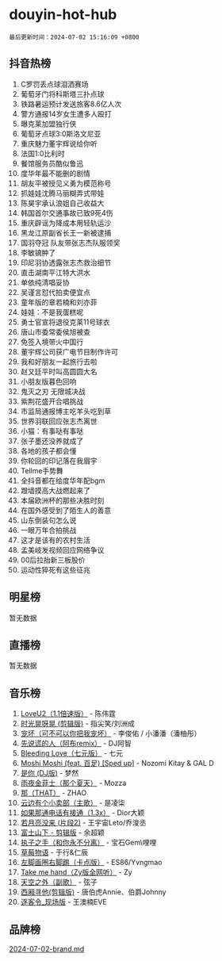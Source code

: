 # douyin-hot-hub

`最后更新时间：2024-07-02 15:16:09 +0800`

## 抖音热榜

1. C罗罚丢点球泪洒赛场
1. 葡萄牙门将科斯塔三扑点球
1. 铁路暑运预计发送旅客8.6亿人次
1. 警方通报14岁女生遭多人殴打
1. 曝克莱加盟独行侠
1. 葡萄牙点球3:0斯洛文尼亚
1. 重庆魅力董宇辉说给你听
1. 法国1:0比利时
1. 餐馆服务员酷似鲁迅
1. 度华年最不能删的剧情
1. 胡友平被授见义勇为模范称号
1. 抓娃娃沈腾马丽糊弄式带娃
1. 陈昊宇承认浪姐自己收益大
1. 韩国首尔交通事故已致9死4伤
1. 重庆辟谣为降成本用轻轨运沙
1. 黑龙江原副省长王一新被逮捕
1. 国羽夺冠 队友带张志杰队服领奖
1. 李敏镐肿了
1. 印尼羽协透露张志杰救治细节
1. 直击湖南平江特大洪水
1. 单依纯清唱妥协
1. 吴谨言怼代拍卖便宜点
1. 童年版的章若楠和刘亦菲
1. 娃娃：不是我蛋糕呢
1. 勇士官宣将退役克莱11号球衣
1. 唐山市委常委侯旭被查
1. 免签入境带火中国行
1. 董宇辉公司获广电节目制作许可
1. 我和好朋友一起旅行去啦
1. 赵又廷平时叫高圆圆大名
1. 小朋友版暮色回响
1. 鬼灭之刃 无限城决战
1. 紫荆花盛开合唱挑战
1. 市监局通报博主吃羊头吃到草
1. 世界羽联回应张志杰离世
1. 小猫：有事哒有事哒
1. 张子墨还没养就成了
1. 各地的孩子都会懂
1. 你轮回的印记落在我眉宇
1. Tellme手势舞
1. 全抖音都在给度华年配bgm
1. 蹬墙摸高大战燃起来了
1. 本届欧洲杯的那些决胜时刻
1. 在国外感受到了陌生人的善意
1. 山东倒装句怎么说
1. 一眼万年合拍挑战
1. 这才是该有的农村生活
1. 孟美岐发视频回应网络争议
1. 00后拉抬新三板股价
1. 运动性猝死有这些征兆

## 明星榜

暂无数据

## 直播榜

暂无数据

## 音乐榜

1. [LoveU2（1.1倍速版）](https://sf5-hl-cdn-tos.douyinstatic.com/obj/tos-cn-ve-2774/oQMeDffLaEmgMwgCOEMAFCI6INzoFPgWdD0rsa) - 陈伟霆
1. [时光晃呀晃 (剪辑版)](https://sf5-hl-cdn-tos.douyinstatic.com/obj/tos-cn-ve-2774/o8ACeQem3gwI1x3GIYGAfKG0LJebKFRJDwRwyW) - 指尖笑/刘洲成
1. [宠坏（可不可以你把我宠坏）](https://sf5-hl-cdn-tos.douyinstatic.com/obj/tos-cn-ve-2774/ocWI8ft2gd0rAfXKzvKGeMQM6fVLTLfA8UJzwl) - 李俊佑 / 小潘潘（潘柚彤）
1. [先说谎的人（阿布remix）](https://sf3-cdn-tos.douyinstatic.com/obj/tos-cn-ve-2774/owQtOFmAzBgxBKDOYfeCTQTgE9cDORrOQqmCZy) - DJ阿智
1. [Bleeding Love（七元版）](https://sf5-hl-cdn-tos.douyinstatic.com/obj/tos-cn-ve-2774/oEgC9eZFHQ1MfSRnrfkzFp8AayDWqAQMABBgUs) - 七元
1. [Moshi Moshi (feat. 百足) [Sped up]](https://sf3-cdn-tos.douyinstatic.com/obj/tos-cn-ve-2774/ocCPFQcXJLeroaIdQLIGAoeeYM3OAUYGDguHXz) - Nozomi Kitay & GAL D
1. [是你 (DJ版)](https://sf5-hl-cdn-tos.douyinstatic.com/obj/tos-cn-ve-2774/1ec766e572b34c42853ce6315d426850) - 梦然
1. [雨夜金菲士（那个夏天）](https://sf5-hl-cdn-tos.douyinstatic.com/obj/tos-cn-ve-2774/osPmPLDWQBBE2Z6bftCgYwkFaF4pEYEneXaZQs) - Mozza
1. [那（THAT）](https://sf3-cdn-tos.douyinstatic.com/obj/tos-cn-ve-2774/oIIWGeBZCnlGx9tl0gFlCfwlQbj7QWAD8HYAGg) - ZHAO
1. [云边有个小卖部（主歌）](https://sf3-cdn-tos.douyinstatic.com/obj/tos-cn-ve-2774/okvgzOZylLA4WYUHkAhpy5DrCiqAmBjiMIkJp) - 是凌柒
1. [如果那通电话有接通（1.3x）](https://sf5-hl-cdn-tos.douyinstatic.com/obj/tos-cn-ve-2774/ocJeJKhUhAJG8EYZiEFfGFAPkD3beMQ5mwDv1e) - Dior大颖
1. [若月亮没来 (片段2)](https://sf3-cdn-tos.douyinstatic.com/obj/tos-cn-ve-2774/ocQavLLjkCOeDxGyYeIMGgNAIwJ0QXE1Ve3Fzv) - 王宇宙Leto/乔浚丞
1. [富士山下 - 剪辑版](https://sf3-cdn-tos.douyinstatic.com/obj/tos-cn-ve-2774/o4QGmeUZhQXvtC5BDkogeQni8WbdCBUJEYI12v) - 余超颖
1. [执子之手（和你永不分离）](https://sf5-hl-cdn-tos.douyinstatic.com/obj/tos-cn-ve-2774/oU4mUWISThYfqtA61VOl8PAQGeK2LGGQfFCZfY) - 宝石Gem\哩哩
1. [草莓物语](https://sf5-hl-cdn-tos.douyinstatic.com/obj/tos-cn-ve-2774/okynhJ7jEAIIZBfsLgYMEI8QC3WbQNN66RKzhT) - 于行&仁辰
1. [左脚画圈右脚踢（卡点版）](https://sf3-cdn-tos.douyinstatic.com/obj/tos-cn-ve-2774/oAoAIr8BJv8B7W4CEBMsaSfDWrAiF4izwIDMJg) - ES86/Yvngmao
1. [Take me hand（Zy版全网听）](https://sf5-hl-cdn-tos.douyinstatic.com/obj/tos-cn-ve-2774/owyUoUuVpA1I7BiszAYMSqbGseWQw8P7Ea2BiR) - Zy
1. [天空之外（副歌）](https://sf5-hl-cdn-tos.douyinstatic.com/obj/tos-cn-ve-2774/oAYn0BTp8jS8iSyZSHMUWAikyvAWI1c7aiJTr) - 弦子
1. [西厢寻他(剪辑版)](https://sf5-hl-cdn-tos.douyinstatic.com/obj/tos-cn-ve-2774/oUsAVfAQKlRNxEv5qxvIB8o5qmIWUcXbzJKJhw) - 唐伯虎Annie、伯爵Johnny
1. [逐客令_现场版](https://sf5-hl-cdn-tos.douyinstatic.com/obj/tos-cn-ve-2774/okjvqFftEMAIgLPvI8f4MT5CZVyxmDQdBOwjBv) - 王澳楠EVE

## 品牌榜

[2024-07-02-brand.md](2024-07-02-brand.md)
